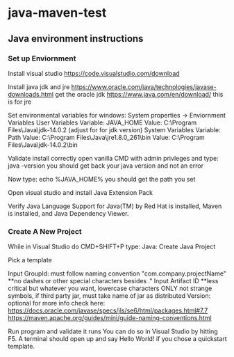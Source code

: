 # java-maven-test
## Java environment instructions

### Set up Enviornment
Install visual studio
https://code.visualstudio.com/download

Install java jdk and jre 
https://www.oracle.com/java/technologies/javase-downloads.html
get the oracle jdk
https://www.java.com/en/download/
this is for jre

Set environmental variables
    for windows:
    System properties -> Enviornment Variables
        User Variables
            Variable: JAVA_HOME
            Value: C:\Program Files\Java\jdk-14.0.2 (adjust for for jdk version)
        System Variables
            Variable: Path
            Value: C:\Program Files\Java\jre1.8.0_261\bin
            Value: C:\Program Files\Java\jdk-14.0.2\bin

Validate install correctly open vanilla CMD with admin privleges and type:
    java -version
you should get back your java version and not an error

Now type:
    echo %JAVA_HOME%
you should get the path you set


Open visual studio and install Java Extension Pack

Verify Java Language Support for Java(TM) by Red Hat is installed, Maven is installed, and Java Dependency Viewer.

### Create A New Project
While in Visual Studio do CMD+SHIFT+P type:
    Java: Create Java Project

Pick a template 

Input GroupId: must follow naming convention "com.company.projectName"
    **no dashes or other special characters besides ."
Input Artifact ID
    **less critical but whatever you want, lowercase characters ONLY not strange symbols, if third party jar, must take name of jar as distributed
Version: optional
for more info check here:
https://docs.oracle.com/javase/specs/jls/se6/html/packages.html#7.7
https://maven.apache.org/guides/mini/guide-naming-conventions.html

Run program and validate it runs
You can do so in Visual Studio by hitting F5. A terminal should open up and say Hello World! if you chose a quickstart template.
